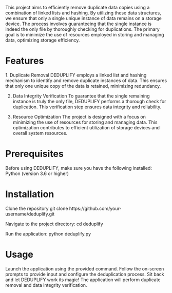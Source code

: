 This project aims to efficiently remove duplicate data copies using a combination of linked lists and hashing. 
By utilizing these data structures, we ensure that only a single unique instance of data remains on a storage device. 
The process involves guaranteeing that the single instance is indeed the only file by thoroughly checking for duplications. 
The primary goal is to minimize the use of resources employed in storing and managing data, optimizing storage efficiency.

<h1>Features</h1>
1. Duplicate Removal
DEDUPLIFY employs a linked list and hashing mechanism to identify and remove duplicate instances of data. This ensures that only one unique copy of the data is retained, minimizing redundancy.

2. Data Integrity Verification
To guarantee that the single remaining instance is truly the only file, DEDUPLIFY performs a thorough check for duplication. This verification step ensures data integrity and reliability.

3. Resource Optimization
The project is designed with a focus on minimizing the use of resources for storing and managing data. This optimization contributes to efficient utilization of storage devices and overall system resources.


<h1>Prerequisites</h1>
Before using DEDUPLIFY, make sure you have the following installed:
Python (version 3.6 or higher)

<h1>Installation</h1>
Clone the repository
git clone https://github.com/your-username/deduplify.git

Navigate to the project directory:
cd deduplify

Run the application:
python deduplify.py

<h1>Usage</h1>
Launch the application using the provided command.
Follow the on-screen prompts to provide input and configure the deduplication process.
Sit back and let DEDUPLIFY work its magic! The application will perform duplicate removal and data integrity verification.
